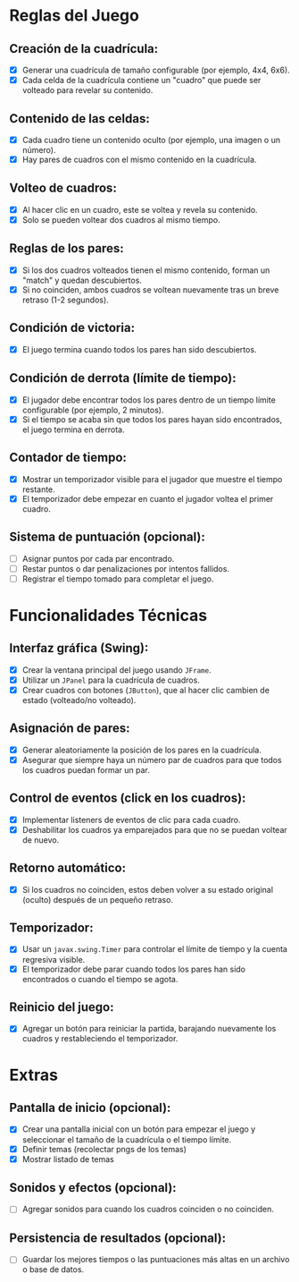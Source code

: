 # Reglas del Juego

## Creación de la cuadrícula:
- [x] Generar una cuadrícula de tamaño configurable (por ejemplo, 4x4, 6x6).
- [x] Cada celda de la cuadrícula contiene un "cuadro" que puede ser volteado para revelar su contenido.

## Contenido de las celdas:
- [x] Cada cuadro tiene un contenido oculto (por ejemplo, una imagen o un número).
- [x] Hay pares de cuadros con el mismo contenido en la cuadrícula.

## Volteo de cuadros:
- [x] Al hacer clic en un cuadro, este se voltea y revela su contenido.
- [x] Solo se pueden voltear dos cuadros al mismo tiempo.

## Reglas de los pares:
- [x] Si los dos cuadros volteados tienen el mismo contenido, forman un "match" y quedan descubiertos.
- [x] Si no coinciden, ambos cuadros se voltean nuevamente tras un breve retraso (1-2 segundos).

## Condición de victoria:
- [x] El juego termina cuando todos los pares han sido descubiertos.

## Condición de derrota (límite de tiempo):
- [x] El jugador debe encontrar todos los pares dentro de un tiempo límite configurable (por ejemplo, 2 minutos).
- [x] Si el tiempo se acaba sin que todos los pares hayan sido encontrados, el juego termina en derrota.

## Contador de tiempo:
- [x] Mostrar un temporizador visible para el jugador que muestre el tiempo restante.
- [x] El temporizador debe empezar en cuanto el jugador voltea el primer cuadro.

## Sistema de puntuación (opcional):
- [ ] Asignar puntos por cada par encontrado.
- [ ] Restar puntos o dar penalizaciones por intentos fallidos.
- [ ] Registrar el tiempo tomado para completar el juego.

# Funcionalidades Técnicas

## Interfaz gráfica (Swing):
- [x] Crear la ventana principal del juego usando `JFrame`.
- [x] Utilizar un `JPanel` para la cuadrícula de cuadros.
- [x] Crear cuadros con botones (`JButton`), que al hacer clic cambien de estado (volteado/no volteado).

## Asignación de pares:
- [x] Generar aleatoriamente la posición de los pares en la cuadrícula.
- [x] Asegurar que siempre haya un número par de cuadros para que todos los cuadros puedan formar un par.

## Control de eventos (click en los cuadros):
- [x] Implementar listeners de eventos de clic para cada cuadro.
- [x] Deshabilitar los cuadros ya emparejados para que no se puedan voltear de nuevo.

## Retorno automático:
- [x] Si los cuadros no coinciden, estos deben volver a su estado original (oculto) después de un pequeño retraso.

## Temporizador:
- [x] Usar un `javax.swing.Timer` para controlar el límite de tiempo y la cuenta regresiva visible.
- [x] El temporizador debe parar cuando todos los pares han sido encontrados o cuando el tiempo se agota.

## Reinicio del juego:
- [x] Agregar un botón para reiniciar la partida, barajando nuevamente los cuadros y restableciendo el temporizador.

# Extras

## Pantalla de inicio (opcional):
- [x] Crear una pantalla inicial con un botón para empezar el juego y seleccionar el tamaño de la cuadrícula o el tiempo límite.
- [x] Definir temas (recolectar pngs de los temas)
- [x] Mostrar listado de temas
## Sonidos y efectos (opcional):
- [ ] Agregar sonidos para cuando los cuadros coinciden o no coinciden.

## Persistencia de resultados (opcional):
- [ ] Guardar los mejores tiempos o las puntuaciones más altas en un archivo o base de datos.
